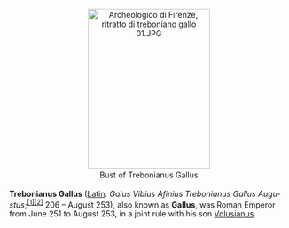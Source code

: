 <div class="photo" colspan="2" style="text-align: center; margin: 25px 0 10px;"><a class="image" href="https://en.wikipedia.org/wiki/File:Archeologico_di_Firenze,_ritratto_di_treboniano_gallo_01.JPG"><img alt="Archeologico di Firenze, ritratto di treboniano gallo 01.JPG" data-file-height="1420" data-file-width="1086" decoding="async" height="288" src="https://upload.wikimedia.org/wikipedia/commons/thumb/c/c5/Archeologico_di_Firenze%2C_ritratto_di_treboniano_gallo_01.JPG/220px-Archeologico_di_Firenze%2C_ritratto_di_treboniano_gallo_01.JPG" srcset="https://upload.wikimedia.org/wikipedia/commons/thumb/c/c5/Archeologico_di_Firenze%2C_ritratto_di_treboniano_gallo_01.JPG/330px-Archeologico_di_Firenze%2C_ritratto_di_treboniano_gallo_01.JPG 1.5x, //upload.wikimedia.org/wikipedia/commons/thumb/c/c5/Archeologico_di_Firenze%2C_ritratto_di_treboniano_gallo_01.JPG/440px-Archeologico_di_Firenze%2C_ritratto_di_treboniano_gallo_01.JPG 2x" width="220"/></a><div style="line-height:normal;padding-bottom:0.2em;padding-top:0.2em;">Bust of Trebonianus Gallus</div></div>

[comment]: # 'breakpoint'
<p><b>Trebonianus Gallus</b> (<a class="mw-redirect" href="https://en.wikipedia.org/wiki/Latin_language" title="Latin language">Latin</a>: <i lang="la">Gaius Vibius Afinius Trebonianus Gallus Augustus</i>;<sup class="reference" id="cite_ref-1"><a href="#cite_note-1">[1]</a></sup><sup class="reference" id="cite_ref-2"><a href="#cite_note-2">[2]</a></sup> 206 – August 253), also known as <b>Gallus</b>, was <a class="mw-redirect" href="https://en.wikipedia.org/wiki/Roman_Emperor" title="Roman Emperor">Roman Emperor</a> from June 251 to August 253, in a joint rule with his son <a href="https://en.wikipedia.org/wiki/Volusianus" title="Volusianus">Volusianus</a>.
</p>